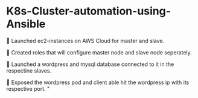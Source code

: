 # K8s-Cluster-automation-using-Ansible

🔅 Launched ec2-instances on AWS Cloud for master and slave.

🔅 Created roles that will configure master node and slave node seperately.

🔅 Launched a wordpress and mysql database connected to it in the respectine slaves. 

🔅 Exposed the wordpress pod and client able hit the wordpress ip with its respective port. "
